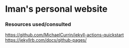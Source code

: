 # Iman's personal website

### Resources used/consulted
https://github.com/MichaelCurrin/jekyll-actions-quickstart
https://jekyllrb.com/docs/github-pages/